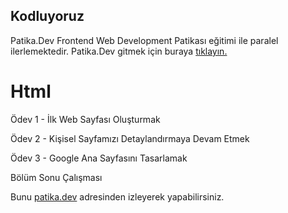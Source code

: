 ## Kodluyoruz

Patika.Dev Frontend Web Development Patikası eğitimi ile paralel ilerlemektedir.
Patika.Dev gitmek için buraya [tıklayın.](https://app.patika.dev/)



# Html
Ödev 1 - İlk Web Sayfası Oluşturmak

Ödev 2 - Kişisel Sayfamızı Detaylandırmaya Devam Etmek

Ödev 3 - Google Ana Sayfasını Tasarlamak

Bölüm Sonu  Çalışması

Bunu [patika.dev](https://www.patika.dev/) adresinden izleyerek yapabilirsiniz.
